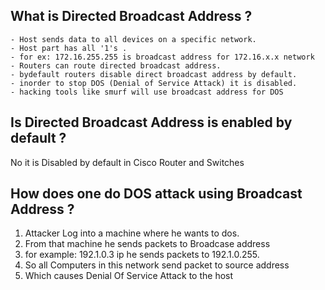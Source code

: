 What is Directed Broadcast Address ?
-----------------------------------
    - Host sends data to all devices on a specific network.
    - Host part has all '1's .
    - for ex: 172.16.255.255 is broadcast address for 172.16.x.x network
    - Routers can route directed broadcast address.
    - bydefault routers disable direct broadcast address by default.
    - inorder to stop DOS (Denial of Service Attack) it is disabled.
    - hacking tools like smurf will use broadcast address for DOS

Is Directed Broadcast Address is enabled by default ?
---------------------------------------------------
No it is Disabled by default in Cisco Router and Switches

How does one do DOS attack using Broadcast Address ?
--------------------------------------------------
1. Attacker Log into a machine where he wants to dos.
2. From that machine he sends packets to Broadcase address
3. for example: 192.1.0.3 ip he sends packets to 192.1.0.255.
4. So all Computers in this network send packet to source address
5. Which causes Denial Of Service Attack to the host

